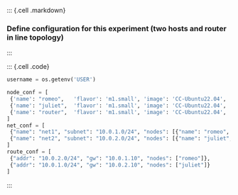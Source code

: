 ::: {.cell .markdown}
### Define configuration for this experiment (two hosts and router in line topology)
:::

::: {.cell .code}
```python
username = os.getenv('USER')

node_conf = [
 {'name': "romeo",   'flavor': 'm1.small', 'image': 'CC-Ubuntu22.04', 'packages': []}, 
 {'name': "juliet",  'flavor': 'm1.small', 'image': 'CC-Ubuntu22.04', 'packages': []}, 
 {'name': "router",  'flavor': 'm1.small', 'image': 'CC-Ubuntu22.04', 'packages': []}
]
net_conf = [
 {"name": "net1", "subnet": "10.0.1.0/24", "nodes": [{"name": "romeo",   "addr": "10.0.1.100"}, {"name": "router", "addr": "10.0.1.10"}]},
 {"name": "net2", "subnet": "10.0.2.0/24", "nodes": [{"name": "juliet",  "addr": "10.0.2.100"}, {"name": "router", "addr": "10.0.2.10"}]}
]
route_conf = [
 {"addr": "10.0.2.0/24", "gw": "10.0.1.10", "nodes": ["romeo"]}, 
 {"addr": "10.0.1.0/24", "gw": "10.0.2.10", "nodes": ["juliet"]}
]
```
:::
